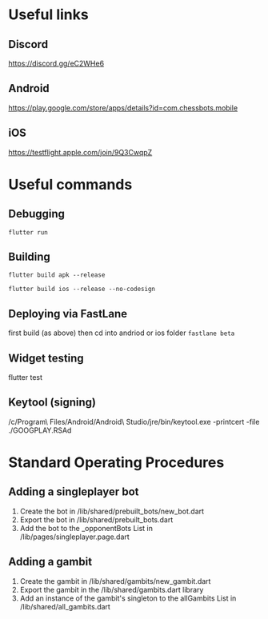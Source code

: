 # Useful links

## Discord
https://discord.gg/eC2WHe6

## Android
https://play.google.com/store/apps/details?id=com.chessbots.mobile

## iOS
https://testflight.apple.com/join/9Q3CwqpZ

# Useful commands

## Debugging
```flutter run```

## Building
```flutter build apk --release```

```flutter build ios --release --no-codesign```

## Deploying via FastLane
first build (as above) then cd into andriod or ios folder
```fastlane beta```

## Widget testing
flutter test

## Keytool (signing)
/c/Program\ Files/Android/Android\ Studio/jre/bin/keytool.exe -printcert -file ./GOOGPLAY.RSAd

# Standard Operating Procedures 

## Adding a singleplayer bot

1. Create the bot in /lib/shared/prebuilt_bots/new_bot.dart
1. Export the bot in /lib/shared/prebuilt_bots.dart
1. Add the bot to the _opponentBots List in /lib/pages/singleplayer.page.dart

## Adding a gambit

1. Create the gambit in /lib/shared/gambits/new_gambit.dart
1. Export the gambit in the /lib/shared/gambits.dart library
1. Add an instance of the gambit's singleton to the allGambits List in /lib/shared/all_gambits.dart